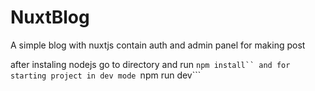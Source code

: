 # NuxtBlog
A simple blog with nuxtjs contain auth and admin panel for making post 


after instaling nodejs go to directory and run ```npm install`` and for starting project in dev mode ```npm run dev```
